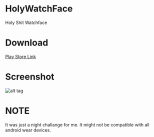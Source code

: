 # HolyWatchFace
Holy Shit Watchface

# Download

[Play Store Link](https://play.google.com/store/apps/details?id=co.mobiwise.holywatchface)

# Screenshot

![alt tag](https://raw.githubusercontent.com/iammert/HolyWatchFace/master/art/screen.png)


# NOTE

It was just a night challange for me. It might not be compatible with all android wear devices.


